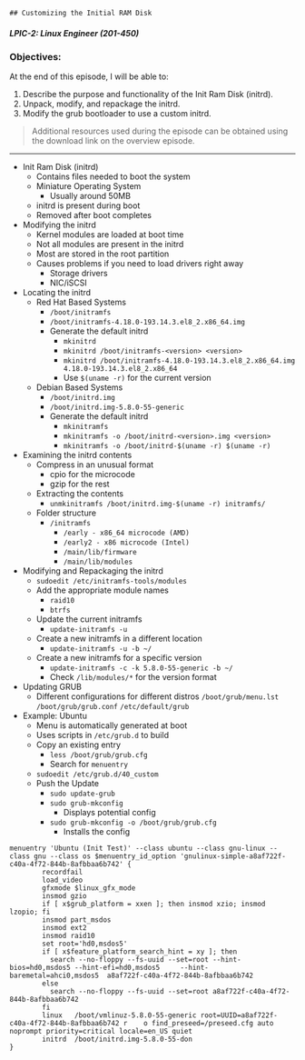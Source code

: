 	## Customizing the Initial RAM Disk  
##### LPIC-2: Linux Engineer (201-450)  

### Objectives:  

At the end of this episode, I will be able to:  

1. Describe the purpose and functionality of the Init Ram Disk (initrd).
2. Unpack, modify, and repackage the initrd. 
3. Modify the grub bootloader to use a custom initrd.

>Additional resources used during the episode can be obtained using the download link on the overview episode.  

-----------------------------------------------------------


* Init Ram Disk (initrd)
	+ Contains files needed to boot the system
	+ Miniature Operating System
		- Usually around 50MB
	+ initrd is present during boot
	+ Removed after boot completes
* Modifying the initrd
	+ Kernel modules are loaded at boot time
	+ Not all modules are present in the initrd
	+ Most are stored in the root partition
	+ Causes problems if you need to load drivers right away
		- Storage drivers
		- NIC/iSCSI
* Locating the initrd
	+ Red Hat Based Systems
		- `/boot/initramfs`
		- `/boot/initramfs-4.18.0-193.14.3.el8_2.x86_64.img`
		- Generate the default initrd
			+ `mkinitrd`
			+ `mkinitrd /boot/initramfs-<version> <version>`
			+ `mkinitrd /boot/initramfs-4.18.0-193.14.3.el8_2.x86_64.img 4.18.0-193.14.3.el8_2.x86_64`
			+ Use `$(uname -r)` for the current version
	+ Debian Based Systems
		- `/boot/initrd.img`
		- `/boot/initrd.img-5.8.0-55-generic`
		- Generate the default initrd
			+ `mkinitramfs`
			+ `mkinitramfs -o /boot/initrd-<version>.img <version>`
			+ `mkinitramfs -o /boot/initrd-$(uname -r) $(uname -r)`
* Examining the initrd contents
	+ Compress in an unusual format
		- cpio for the microcode
		- gzip for the rest
	+ Extracting the contents
		- `unmkinitramfs /boot/initrd.img-$(uname -r) initramfs/`
	+ Folder structure
		- `/initramfs`
			+ `/early - x86_64 microcode (AMD)`
			+ `/early2 - x86 microcode (Intel)`
			+ `/main/lib/firmware`
			+ `/main/lib/modules`
* Modifying and Repackaging the initrd
	+ `sudoedit /etc/initramfs-tools/modules`
	+ Add the appropriate module names
		- `raid10`
		- `btrfs`
	+ Update the current initramfs
		- `update-initramfs -u`
	+ Create a new initramfs in a different location
		- `update-initramfs -u -b ~/`
	+ Create a new initramfs for a specific version
		- `update-initramfs -c -k 5.8.0-55-generic -b ~/`
	    - Check `/lib/modules/*` for the version format
* Updating GRUB
	+ Different configurations for different distros
		`/boot/grub/menu.lst` 
		`/boot/grub/grub.conf`
		`/etc/default/grub`
* Example: Ubuntu
	+ Menu is automatically generated at boot
	+ Uses scripts in `/etc/grub.d` to build
	+ Copy an existing entry
		- `less /boot/grub/grub.cfg`
		- Search for `menuentry`
	+ `sudoedit /etc/grub.d/40_custom`
	+ Push the Update
		- `sudo update-grub`
		- `sudo grub-mkconfig`
			+ Displays potential config
		- `sudo grub-mkconfig -o /boot/grub/grub.cfg`
			+ Installs the config

```
menuentry 'Ubuntu (Init Test)' --class ubuntu --class gnu-linux --class gnu --class os $menuentry_id_option 'gnulinux-simple-a8af722f-c40a-4f72-844b-8afbbaa6b742' {
        recordfail
        load_video
        gfxmode $linux_gfx_mode
        insmod gzio
        if [ x$grub_platform = xxen ]; then insmod xzio; insmod lzopio; fi
        insmod part_msdos
        insmod ext2
        insmod raid10
        set root='hd0,msdos5'
        if [ x$feature_platform_search_hint = xy ]; then
          search --no-floppy --fs-uuid --set=root --hint-bios=hd0,msdos5 --hint-efi=hd0,msdos5     --hint-baremetal=ahci0,msdos5  a8af722f-c40a-4f72-844b-8afbbaa6b742
        else
          search --no-floppy --fs-uuid --set=root a8af722f-c40a-4f72-844b-8afbbaa6b742
        fi
        linux   /boot/vmlinuz-5.8.0-55-generic root=UUID=a8af722f-c40a-4f72-844b-8afbbaa6b742 r    o find_preseed=/preseed.cfg auto noprompt priority=critical locale=en_US quiet
        initrd  /boot/initrd.img-5.8.0-55-don
}
```
